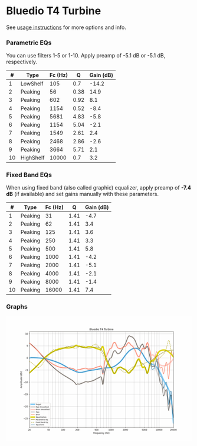 # Bluedio T4 Turbine
See [usage instructions](https://github.com/jaakkopasanen/AutoEq#usage) for more options and info.

### Parametric EQs
You can use filters 1-5 or 1-10. Apply preamp of -5.1 dB or -5.1 dB, respectively.

|   # | Type      |   Fc (Hz) |    Q |   Gain (dB) |
|-----|-----------|-----------|------|-------------|
|   1 | LowShelf  |       105 | 0.7  |       -14.2 |
|   2 | Peaking   |        56 | 0.38 |        14.9 |
|   3 | Peaking   |       602 | 0.92 |         8.1 |
|   4 | Peaking   |      1154 | 0.52 |        -8.4 |
|   5 | Peaking   |      5681 | 4.83 |        -5.8 |
|   6 | Peaking   |      1154 | 5.04 |        -2.1 |
|   7 | Peaking   |      1549 | 2.61 |         2.4 |
|   8 | Peaking   |      2468 | 2.86 |        -2.6 |
|   9 | Peaking   |      3664 | 5.71 |         2.1 |
|  10 | HighShelf |     10000 | 0.7  |         3.2 |

### Fixed Band EQs
When using fixed band (also called graphic) equalizer, apply preamp of **-7.4 dB** (if available) and set gains manually with these parameters.

|   # | Type    |   Fc (Hz) |    Q |   Gain (dB) |
|-----|---------|-----------|------|-------------|
|   1 | Peaking |        31 | 1.41 |        -4.7 |
|   2 | Peaking |        62 | 1.41 |         3.4 |
|   3 | Peaking |       125 | 1.41 |         3.6 |
|   4 | Peaking |       250 | 1.41 |         3.3 |
|   5 | Peaking |       500 | 1.41 |         5.8 |
|   6 | Peaking |      1000 | 1.41 |        -4.2 |
|   7 | Peaking |      2000 | 1.41 |        -5.1 |
|   8 | Peaking |      4000 | 1.41 |        -2.1 |
|   9 | Peaking |      8000 | 1.41 |        -1.4 |
|  10 | Peaking |     16000 | 1.41 |         7.4 |

### Graphs
![](./Bluedio%20T4%20Turbine.png)

